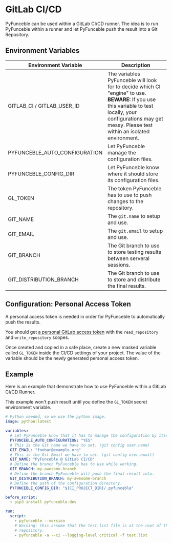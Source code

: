 # GitLab CI/CD

PyFunceble can be used within a GitLab CI/CD runner.
The idea is to run PyFunceble within a runner and let PyFunceble push the result into a Git Repository.

## Environment Variables

| Environment Variable          | Description                                                                                                                                                                                                          |
| ----------------------------- |----------------------------------------------------------------------------------------------------------------------------------------------------------------------------------------------------------------------|
| GITLAB_CI / GITLAB_USER_ID    | The variables PyFunceble will look for to decide which CI "engine" to use.<br />**BEWARE:** If you use this variable to test locally, your configurations may get messy. Please test within an isolated environment. |
| PYFUNCEBLE_AUTO_CONFIGURATION | Let PyFunceble manage the configuration files.                                                                                                                                                                       |
| PYFUNCEBLE_CONFIG_DIR         | Let PyFunceble know where it should store its configuration files.                                                                                                                                                   |
| GL_TOKEN                      | The token PyFunceble has to use to push changes to the repository.                                                                                                                                                   |
| GIT_NAME                      | The `git.name` to setup and use.                                                                                                                                                                                     |
| GIT_EMAIL                     | The `git.email` to setup and use.                                                                                                                                                                                    |
| GIT_BRANCH                    | The Git branch to use to store testing results between serveral sessions.                                                                                                                                            |
| GIT_DISTRIBUTION_BRANCH       | The Git branch to use to store and distribute the final results.                                                                                                                                                     |

## Configuration: Personal Access Token

A personal access token is needed in order for PyFunceble to automatically push the results.

You should get [a personal GitLab access token](https://gitlab.com/profile/personal_access_tokens) with the `read_repository` and `write_repository` scopes.

Once created and copied in a safe place, create a new masked variable called `GL_TOKEN` inside the CI/CD settings of your project. The value of the variable should be the newly generated personal access token.

## Example

Here is an example that demonstrate how to use PyFunceble within a GitLab CI/CD Runner.

<warning title="Warning">

This example won't push result until you define the `GL_TOKEN` secret environment variable.

</warning>

```yaml title=".travis.yml"
# Python needed, so we use the python image.
image: python:latest

variables:
  # Let PyFunceble know that it has to manage the configuration by itself.
  PYFUNCEBLE_AUTO_CONFIGURATION: "YES"
  # This is the Git name we have to set. (git config user.name)
  GIT_EMAIL: "foobar@example.org"
  # This is the Git Email we have to set. (git config user.email)
  GIT_NAME: "PyFunceble @ GitLab CI/CD"
  # Define the branch PyFunceble has to use while working.
  GIT_BRANCH: my-awesome-branch
  # Define the branch PyFunceble will push the final result into.
  GIT_DISTRIBUTION_BRANCH: my-awesome-branch
  # Define the path of the configuration directory.
  PYFUNCEBLE_CONFIG_DIR: "${CI_PROJECT_DIR}/.pyfunceble"

before_script:
  - pip3 install pyfunceble-dev

run:
  script:
    - pyfunceble --version
    # Warning: this assume that the test.list file is at the root of the
    # repository.
    - pyfunceble -a --ci --logging-level critical -f test.list
```
